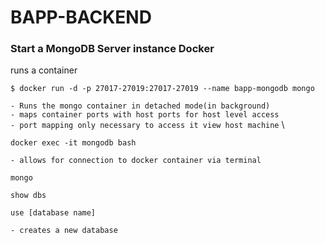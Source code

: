 # BAPP-BACKEND

### Start a MongoDB Server instance Docker

runs a container

```
$ docker run -d -p 27017-27019:27017-27019 --name bapp-mongodb mongo
```

`- Runs the mongo container in detached mode(in background)` \
`- maps container ports with host ports for host level access` \
`- port mapping only necessary to access it view host machine` \

```
docker exec -it mongodb bash
```

`- allows for connection to docker container via terminal`

```
mongo
```

```
show dbs
```

```
use [database name]
```

`- creates a new database`
